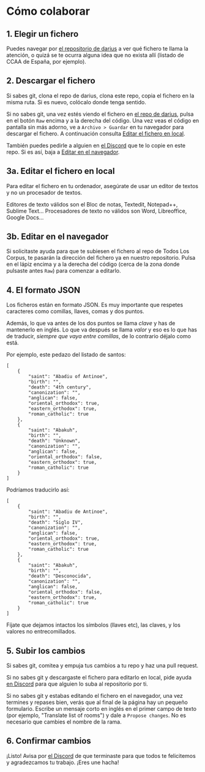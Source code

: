 # Cómo colaborar

## 1. Elegir un fichero

Puedes navegar por [el repositorio de darius](http://github.com/dariusk/corpora) a ver qué fichero te llama la atención, o quizá se te ocurra alguna idea que no exista allí (listado de CCAA de España, por ejemplo).

## 2. Descargar el fichero

Si sabes git, clona el repo de darius, clona este repo, copia el fichero en la misma ruta. Si es nuevo, colócalo donde tenga sentido.

Si no sabes git, una vez estés viendo el fichero en [el repo de darius](http://github.com/dariusk/corpora), pulsa en el botón `Raw` encima y a la derecha del código. Una vez veas el código en pantalla sin más adorno, ve a `Archivo > Guardar` en tu navegador para descargar el fichero. A continuación consulta [Editar el fichero en local](#3a-editar-el-fichero-en-local).

También puedes pedirle a alguien en [el Discord](https://discord.gg/gWxrvdh) que te lo copie en este repo. Si es así, baja a [Editar en el navegador](#3b-editar-en-el-navegador).

## 3a. Editar el fichero en local

Para editar el fichero en tu ordenador, asegúrate de usar un editor de textos y no un procesador de textos.

Editores de texto válidos son el Bloc de notas, Textedit, Notepad++, Sublime Text... Procesadores de texto no válidos son Word, Libreoffice, Google Docs...

## 3b. Editar en el navegador

Si solicitaste ayuda para que te subiesen el fichero al repo de Todos Los Corpus, te pasarán la dirección del fichero ya en nuestro repositorio. Pulsa en el lápiz encima y a la derecha del código (cerca de la zona donde pulsaste antes `Raw`) para comenzar a editarlo. 

## 4. El formato JSON

Los ficheros están en formato JSON. Es muy importante que respetes caracteres como comillas, llaves, comas y dos puntos.

Además, lo que va antes de los dos puntos se llama _clave_ y has de mantenerlo en inglés. Lo que va después se llama _valor_ y eso es lo que has de traducir, _siempre que vaya entre comillas_, de lo contrario déjalo como está.

Por ejemplo, este pedazo del listado de santos:

```
[
    {
        "saint": "Abadiu of Antinoe",
        "birth": "",
        "death": "4th century",
        "canonization": "",
        "anglican": false,
        "oriental_orthodox": true,
        "eastern_orthodox": true,
        "roman_catholic": true
    },
    {
        "saint": "Abakuh",
        "birth": "",
        "death": "Unknown",
        "canonization": "",
        "anglican": false,
        "oriental_orthodox": false,
        "eastern_orthodox": true,
        "roman_catholic": true
    }
]
```

Podríamos traducirlo así:

```
[
	{
		"saint": "Abadiu de Antinoe",
		"birth": "",
		"death": "Siglo IV",
		"canonization": "",
		"anglican": false,
		"oriental_orthodox": true,
		"eastern_orthodox": true,
		"roman_catholic": true
	},
	{
		"saint": "Abakuh",
		"birth": "",
		"death": "Desconocida",
		"canonization": "",
		"anglican": false,
		"oriental_orthodox": false,
		"eastern_orthodox": true,
		"roman_catholic": true
	}
]
```

Fíjate que dejamos intactos los símbolos (llaves etc), las claves, y los valores no entrecomillados.

## 5. Subir los cambios

Si sabes git, comitea y empuja tus cambios a tu repo y haz una pull request.

Si no sabes git y descargaste el fichero para editarlo en local, pide ayuda [en Discord](https://discord.gg/gWxrvdh) para que alguien lo suba al repositorio por ti.

Si no sabes git y estabas editando el fichero en el navegador, una vez termines y repases bien, verás que al final de la página hay un pequeño formulario. Escribe un mensaje corto en inglés en el primer campo de texto (por ejemplo, "Translate list of rooms") y dale a `Propose changes`. No es necesario que cambies el nombre de la rama.

## 6. Confirmar cambios

¡Listo! Avisa por [el Discord](https://discord.gg/gWxrvdh) de que terminaste para que todos te felicitemos y agradezcamos tu trabajo. ¡Eres une hacha!
